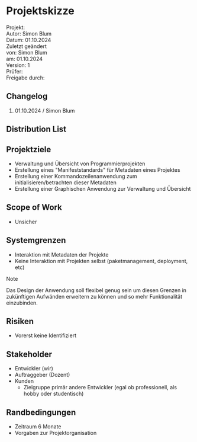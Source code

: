 # Projektskizze

Projekt: \
Autor: Simon Blum \
Datum: 01.10.2024 \
Zuletzt geändert \
  von: Simon Blum \
  am: 01.10.2024 \
Version: 1 \
Prüfer: \
Freigabe durch:

## Changelog

1. 01.10.2024 / Simon Blum

## Distribution List

## Projektziele

- Verwaltung und Übersicht von Programmierprojekten
- Erstellung eines "Manifeststandards" für Metadaten eines Projektes
- Erstellung einer Kommandozeilenanwendung zum initialisieren/betrachten dieser Metadaten
- Erstellung einer Graphischen Anwendung zur Verwaltung und Übersicht

## Scope of Work

- Unsicher

## Systemgrenzen

- Interaktion mit Metadaten der Projekte
- Keine Interaktion mit Projekten selbst (paketmanagement, deployment, etc)

> [!Note]
> Das Design der Anwendung soll flexibel genug sein um diesen Grenzen
> in zukünftigen Aufwänden erweitern zu können und so mehr Funktionalität
> einzubinden.

## Risiken

- Vorerst keine Identifiziert

## Stakeholder

- Entwickler (wir)
- Auftraggeber (Dozent)
- Kunden
  - Zielgruppe primär andere Entwickler (egal ob professionell, als hobby oder studentisch)

## Randbedingungen

- Zeitraum 6 Monate
- Vorgaben zur Projektorganisation
